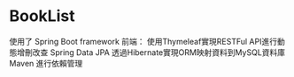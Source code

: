 # BookList

使用了
Spring Boot framework
前端：
使用Thymeleaf實現RESTFul API進行動態增刪改查
Spring Data JPA
  透過Hibernate實現ORM映射資料到MySQL資料庫
Maven
  進行依賴管理
